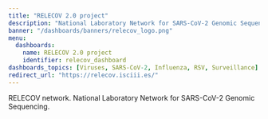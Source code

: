 ```yaml
---
title: "RELECOV 2.0 project"
description: "National Laboratory Network for SARS-CoV-2 Genomic Sequencing"
banner: "/dashboards/banners/relecov_logo.png"
menu:
  dashboards:
    name: RELECOV 2.0 project
    identifier: relecov_dashboard
dashboards_topics: [Viruses, SARS-CoV-2, Influenza, RSV, Surveillance]
redirect_url: "https://relecov.isciii.es/"
---
```


RELECOV network. National Laboratory Network for SARS-CoV-2 Genomic Sequencing.
